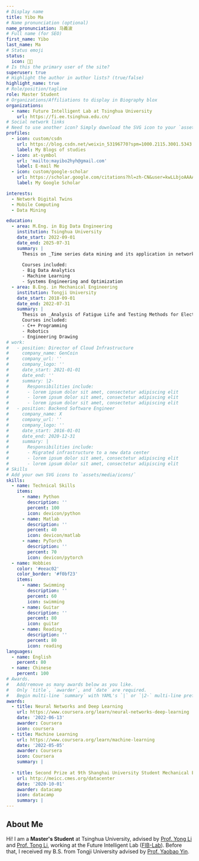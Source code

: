 ```yaml
---
# Display name
title: Yibo Ma
# Name pronunciation (optional)
name_pronunciation: 马義波
# Full name (for SEO)
first_name: Yibo
last_name: Ma
# Status emoji
status:
  icon: 🧑‍💻️
# Is this the primary user of the site?
superuser: true
# Highlight the author in author lists? (true/false)
highlight_name: true
# Role/position/tagline
role: Master Student
# Organizations/Affiliations to display in Biography blox
organizations:
  - name: Future Intelligent Lab at Tsinghua University
    url: https://fi.ee.tsinghua.edu.cn/
# Social network links
# Need to use another icon? Simply download the SVG icon to your `assets/media/icons/` folder.
profiles:
  - icon: custom/csdn
    url: https://blog.csdn.net/weixin_53196770?spm=1000.2115.3001.5343
    label: My Blogs of studies
  - icon: at-symbol
    url: 'mailto:mayibo2hyh@gmail.com'
    label: E-mail Me
  - icon: custom/google-scholar
    url: https://scholar.google.com/citations?hl=zh-CN&user=kwLLbjoAAAAJ
    label: My Google Scholar

interests:
  - Network Digital Twins
  - Mobile Computing
  - Data Mining

education:
  - area: M.Eng. in Big Data Engineering
    institution: Tsinghua University
    date_start: 2022-09-01
    date_end: 2025-07-31
    summary: | 
      Thesis on _Time series data mining and its application in networks_. Supervised by [Prof Yong Li](https://fi.ee.tsinghua.edu.cn/~liyong/). Published three papers in **Nature Sustainability**, **IEEE TNSM**, and **ACM CoNEXT 2024**.
      
      Courses included:
      - Big Data Analytics
      - Machine Learning
      - Systems Engineering and Optimization
  - area: B.Eng. in Mechanical Engineering
    institution: Tongji University
    date_start: 2018-09-01
    date_end: 2022-07-31
    summary: |
      Thesis on _Analysis of Fatigue Life and Testing Methods for Electromagnetic Servo Valve Spool Components_. Supervised by [Prof. Yaobao Yin](https://mefaculty.tongji.edu.cn/info/1296/3241.htm). Research project on _Lightweight Wearable Exoskeleton Lower Limb Assistive Device_ has won Outstanding Project Recognition at 2020 Tongji University Excellent Research Project
      Courses included:
      - C++ Programming
      - Robotics
      - Engineering Drawing
# work:
#   - position: Director of Cloud Infrastructure
#     company_name: GenCoin
#     company_url: ''
#     company_logo: ''
#     date_start: 2021-01-01
#     date_end: ''
#     summary: |2-
#       Responsibilities include:
#       - lorem ipsum dolor sit amet, consectetur adipiscing elit
#       - lorem ipsum dolor sit amet, consectetur adipiscing elit
#       - lorem ipsum dolor sit amet, consectetur adipiscing elit
#   - position: Backend Software Engineer
#     company_name: X
#     company_url: ''
#     company_logo: ''
#     date_start: 2016-01-01
#     date_end: 2020-12-31
#     summary: |
#       Responsibilities include:
#       - Migrated infrastructure to a new data center
#       - lorem ipsum dolor sit amet, consectetur adipiscing elit
#       - lorem ipsum dolor sit amet, consectetur adipiscing elit
# Skills
# Add your own SVG icons to `assets/media/icons/`
skills:
  - name: Technical Skills
    items:
      - name: Python
        description: ''
        percent: 100
        icon: devicon/python
      - name: Matlab
        description: ''
        percent: 40
        icon: devicon/matlab
      - name: PyTorch
        description: ''
        percent: 70
        icon: devicon/pytorch
  - name: Hobbies
    color: '#eeac02'
    color_border: '#f0bf23'
    items:
      - name: Swimming
        description: ''
        percent: 60
        icon: swimming
      - name: Guitar
        description: ''
        percent: 80
        icon: guitar
      - name: Reading
        description: ''
        percent: 80
        icon: reading
languages:
  - name: English
    percent: 80
  - name: Chinese
    percent: 100
# Awards.
#   Add/remove as many awards below as you like.
#   Only `title`, `awarder`, and `date` are required.
#   Begin multi-line `summary` with YAML's `|` or `|2-` multi-line prefix and indent 2 spaces below.
awards:
  - title: Neural Networks and Deep Learning
    url: https://www.coursera.org/learn/neural-networks-deep-learning
    date: '2022-06-13'
    awarder: Coursera
    icon: coursera
  - title: Machine Learning
    url: https://www.coursera.org/learn/machine-learning
    date: '2022-05-05'
    awarder: Coursera
    icon: Coursera
    summary: |
      
  - title: Second Prize at 9th Shanghai University Student Mechanical Engineering Innovation Competition
    url: http://meicc.cmes.org/datacenter
    date: '2020-10-01'
    awarder: datacamp
    icon: datacamp
    summary: |
---
```

## About Me
Hi! I am a **Master's Student** at Tsinghua University, advised by [Prof. Yong Li](https://fi.ee.tsinghua.edu.cn/~liyong/) and [Prof. Tong Li](https://tong89.github.io/tongli.github.io/), working at the Future Intelligent Lab ([FIB-Lab](https://fi.ee.tsinghua.edu.cn/)). Before that, I received my B.S. from Tongji University advised by [Prof. Yaobao Yin](https://mefaculty.tongji.edu.cn/info/1296/3241.htm). 